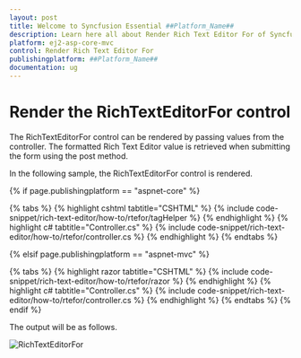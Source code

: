 ```yaml
---
layout: post
title: Welcome to Syncfusion Essential ##Platform_Name##
description: Learn here all about Render Rich Text Editor For of Syncfusion Essential ##Platform_Name## widgets based on HTML5 and jQuery.
platform: ej2-asp-core-mvc
control: Render Rich Text Editor For
publishingplatform: ##Platform_Name##
documentation: ug
---
```



# Render the RichTextEditorFor control

The RichTextEditorFor control can be rendered by passing values from the controller.  The formatted Rich Text Editor value is retrieved when submitting the form using the post method.

In the following sample, the RichTextEditorFor control is rendered.

{% if page.publishingplatform == "aspnet-core" %}

{% tabs %}
{% highlight cshtml tabtitle="CSHTML" %}
{% include code-snippet/rich-text-editor/how-to/rtefor/tagHelper %}
{% endhighlight %}
{% highlight c# tabtitle="Controller.cs" %}
{% include code-snippet/rich-text-editor/how-to/rtefor/controller.cs %}
{% endhighlight %}
{% endtabs %}

{% elsif page.publishingplatform == "aspnet-mvc" %}

{% tabs %}
{% highlight razor tabtitle="CSHTML" %}
{% include code-snippet/rich-text-editor/how-to/rtefor/razor %}
{% endhighlight %}
{% highlight c# tabtitle="Controller.cs" %}
{% include code-snippet/rich-text-editor/how-to/rtefor/controller.cs %}
{% endhighlight %}
{% endtabs %}
{% endif %}



The output will be as follows.

![RichTextEditorFor](../../rich-text-editor/images/rteFor.PNG)